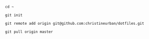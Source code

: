 ```
cd ~
```
```
git init
```
```
git remote add origin git@github.com:christineurban/dotfiles.git
```
```
git pull origin master
```
